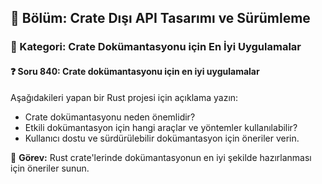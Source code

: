 ## 📘 Bölüm: Crate Dışı API Tasarımı ve Sürümleme  
### 🔹 Kategori: Crate Dokümantasyonu için En İyi Uygulamalar  
#### ❓ Soru 840: Crate dokümantasyonu için en iyi uygulamalar

Aşağıdakileri yapan bir Rust projesi için açıklama yazın:

- Crate dokümantasyonu neden önemlidir?
- Etkili dokümantasyon için hangi araçlar ve yöntemler kullanılabilir?
- Kullanıcı dostu ve sürdürülebilir dokümantasyon için öneriler verin.

🔧 **Görev:** Rust crate'lerinde dokümantasyonun en iyi şekilde hazırlanması için öneriler sunun.
